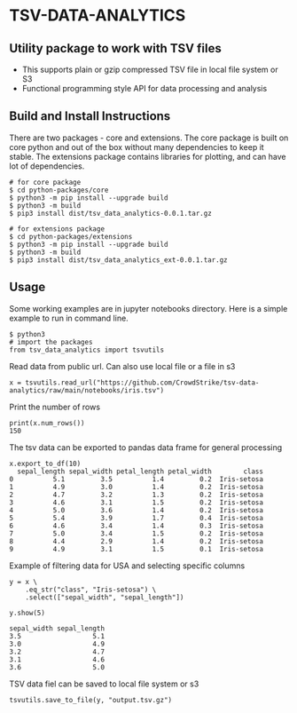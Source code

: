 # TSV-DATA-ANALYTICS 

## Utility package to work with TSV files
 * This supports plain or gzip compressed TSV file in local file system or S3
 * Functional programming style API for data processing and analysis

## Build and Install Instructions
There are two packages - core and extensions. The core package is built on core python and out of the box without many dependencies
to keep it stable. The extensions package contains libraries for plotting, and can have lot of dependencies. 
```
# for core package
$ cd python-packages/core
$ python3 -m pip install --upgrade build
$ python3 -m build
$ pip3 install dist/tsv_data_analytics-0.0.1.tar.gz

# for extensions package
$ cd python-packages/extensions
$ python3 -m pip install --upgrade build
$ python3 -m build
$ pip3 install dist/tsv_data_analytics_ext-0.0.1.tar.gz
```

## Usage
Some working examples are in jupyter notebooks directory. Here is a simple example to run in command line.

```
$ python3
# import the packages
from tsv_data_analytics import tsvutils
```

Read data from public url. Can also use local file or a file in s3
```
x = tsvutils.read_url("https://github.com/CrowdStrike/tsv-data-analytics/raw/main/notebooks/iris.tsv")
```
Print the number of rows
```
print(x.num_rows())
150
```

The tsv data can be exported to pandas data frame for general processing
```
x.export_to_df(10)
  sepal_length sepal_width petal_length petal_width        class
0          5.1         3.5          1.4         0.2  Iris-setosa
1          4.9         3.0          1.4         0.2  Iris-setosa
2          4.7         3.2          1.3         0.2  Iris-setosa
3          4.6         3.1          1.5         0.2  Iris-setosa
4          5.0         3.6          1.4         0.2  Iris-setosa
5          5.4         3.9          1.7         0.4  Iris-setosa
6          4.6         3.4          1.4         0.3  Iris-setosa
7          5.0         3.4          1.5         0.2  Iris-setosa
8          4.4         2.9          1.4         0.2  Iris-setosa
9          4.9         3.1          1.5         0.1  Iris-setosa
```
Example of filtering data for USA and selecting specific columns
```
y = x \
    .eq_str("class", "Iris-setosa") \
    .select(["sepal_width", "sepal_length"])

y.show(5)

sepal_width	sepal_length
3.5        	         5.1
3.0        	         4.9
3.2        	         4.7
3.1        	         4.6
3.6        	         5.0
```
TSV data fiel can be saved to local file system or s3
```
tsvutils.save_to_file(y, "output.tsv.gz")
```
